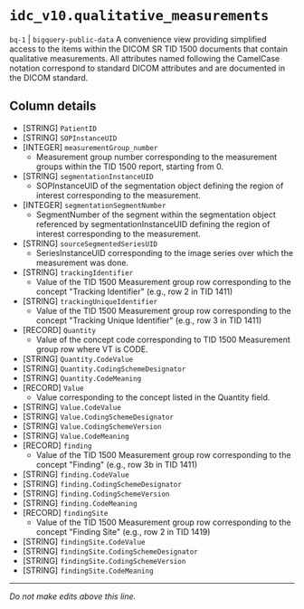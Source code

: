 # `idc_v10.qualitative_measurements`
`bq-1` | `bigquery-public-data`
A convenience view providing simplified access to the items within the DICOM SR TID 1500 documents that contain qualitative measurements. All attributes named following the CamelCase notation correspond to standard DICOM attributes and are documented in the DICOM standard.

## Column details
* [STRING]    `PatientID`
* [STRING]    `SOPInstanceUID`
* [INTEGER]   `measurementGroup_number`
  - Measurement group number corresponding to the measurement groups within the TID 1500 report, starting from 0.
* [STRING]    `segmentationInstanceUID`
  - SOPInstanceUID of the segmentation object defining the region of interest corresponding to the measurement.
* [INTEGER]   `segmentationSegmentNumber`
  - SegmentNumber of the segment within the segmentation object referenced by segmentationInstanceUID defining the region of interest corresponding to the measurement.
* [STRING]    `sourceSegmentedSeriesUID`
  - SeriesInstanceUID corresponding to the image series over which the measurement was done.
* [STRING]    `trackingIdentifier`
  - Value of the TID 1500 Measurement group row corresponding to the concept "Tracking Identifier" (e.g., row 2 in TID 1411)
* [STRING]    `trackingUniqueIdentifier`
  - Value of the TID 1500 Measurement group row corresponding to the concept "Tracking Unique Identifier" (e.g., row 3 in TID 1411)
* [RECORD]    `Quantity`
  - Value of the concept code corresponding to TID 1500 Measurement group row where VT is CODE.
* [STRING]    `Quantity.CodeValue`
* [STRING]    `Quantity.CodingSchemeDesignator`
* [STRING]    `Quantity.CodeMeaning`
* [RECORD]    `Value`
  - Value corresponding to the concept listed in the Quantity field.
* [STRING]    `Value.CodeValue`
* [STRING]    `Value.CodingSchemeDesignator`
* [STRING]    `Value.CodingSchemeVersion`
* [STRING]    `Value.CodeMeaning`
* [RECORD]    `finding`
  - Value of the TID 1500 Measurement group row corresponding to the concept "Finding" (e.g., row 3b in TID 1411)
* [STRING]    `finding.CodeValue`
* [STRING]    `finding.CodingSchemeDesignator`
* [STRING]    `finding.CodingSchemeVersion`
* [STRING]    `finding.CodeMeaning`
* [RECORD]    `findingSite`
  - Value of the TID 1500 Measurement group row corresponding to the concept "Finding Site" (e.g., row 2 in TID 1419)
* [STRING]    `findingSite.CodeValue`
* [STRING]    `findingSite.CodingSchemeDesignator`
* [STRING]    `findingSite.CodingSchemeVersion`
* [STRING]    `findingSite.CodeMeaning`

-------------------------------------------------------------------------------
*Do not make edits above this line.*
